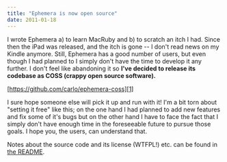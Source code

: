 ```yaml
---
title: "Ephemera is now open source"
date: 2011-01-18
---
```


I wrote Ephemera a) to learn MacRuby and b) to scratch an itch I had. Since then the iPad was released, and the itch is gone -- I don't read news on my Kindle anymore. Still, Ephemera has a good number of users, but even though I had planned to I simply don't have the time to develop it any further. I don't feel like abandoning it so **I've decided to release its codebase as COSS
(crappy open source software).**

[https://github.com/carlo/ephemera-coss][1]

I sure hope someone else will pick it up and run with it! I'm a bit torn about
"setting it free" like this; on the one hand I had planned to add new features and fix some of it's bugs but on the other hand I have to face the fact that I simply don't have enough time in the foreseeable future to pursue those goals.
I hope you, the users, can understand that.

Notes about the source code and its license (WTFPL!) etc. can be found in [the README][2].

[1]: https://github.com/carlo/ephemera-coss
[2]: https://github.com/carlo/ephemera-coss#readme

